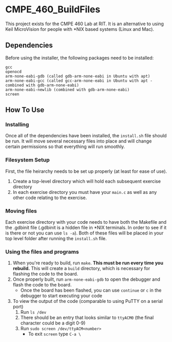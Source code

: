 # CMPE_460_BuildFiles
This project exists for the CMPE 460 Lab at RIT. It is an alternative to using Keil  MicroVision for people with *NIX based systems (Linux and Mac).

## Dependencies
Before using the installer, the following packages need to be installed:
```
gcc
openocd
arm-none-eabi-gdb (called gdb-arm-none-eabi in Ubuntu with apt)
arm-none-eabi-gcc (called gcc-arm-none-eabi in Ubuntu with apt - combined with gdb-arm-none-eabi)
arm-none-eabi-newlib (combined with gdb-arm-none-eabi)
screen
```

## How To Use
### Installing
Once all of the dependencies have been installed, the `install.sh` file should be run. It will move several necessary files into place and will change certain permissions so that everything will run smoothly.

### Filesystem Setup
First, the file heirarchy needs to be set up properly (at least for ease of use).
1. Create a top-level directory which will hold each subsequent exercise directory
2. In each exercise directory you must have your `main.c` as well as any other code relating to the exercise.

### Moving files
Each exercise directory with your code needs to have both the Makefile and the .gdbinit file (.gdbinit is a hidden file in *NIX terminals. In order to see if it is there or not you can use `ls -a`). Both of these files will be placed in your top level folder after running the `install.sh` file.

### Using the files and programs
1. When you're ready to build, run `make`. **This must be run every time you rebuild.** This will create a `build` directory, which is necessary for flashing the code to the board.
2. Once properly built, run `arm-none-eabi-gdb` to open the debugger and flash the code to the board.
	* Once the board has been flashed, you can use `continue` or `c` in the debugger to start executing your code
3. To view the output of the code (comparable to using PuTTY on a serial port)
	1. Run `ls /dev`
	2. There should be an entry that looks similar to `ttyACM0` (the final character could be a digit 0-9)
	3. Run `sudo screen /dev/ttyACM<number>`
		* To exit `screen` type `C-a \` 
